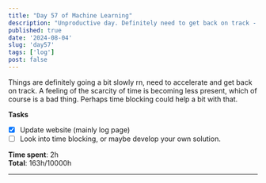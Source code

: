 ```yaml
---
title: "Day 57 of Machine Learning"
description: "Unproductive day. Definitely need to get back on track - badly."
published: true
date: '2024-08-04'
slug: 'day57'
tags: ['log']
post: false
---
```

<script>
    import Image from '$lib/components/Image.svelte';
</script>

Things are definitely going a bit slowly rn, need to accelerate and get back on track. A feeling of the scarcity of time is becoming less present, which of course is a bad thing. Perhaps time blocking could help a bit with that.

**Tasks**
- [x] Update website (mainly log page)
- [ ] Look into time blocking, or maybe develop your own solution.

**Time spent**: 2h<br /> **Total**: 163h/10000h

___

